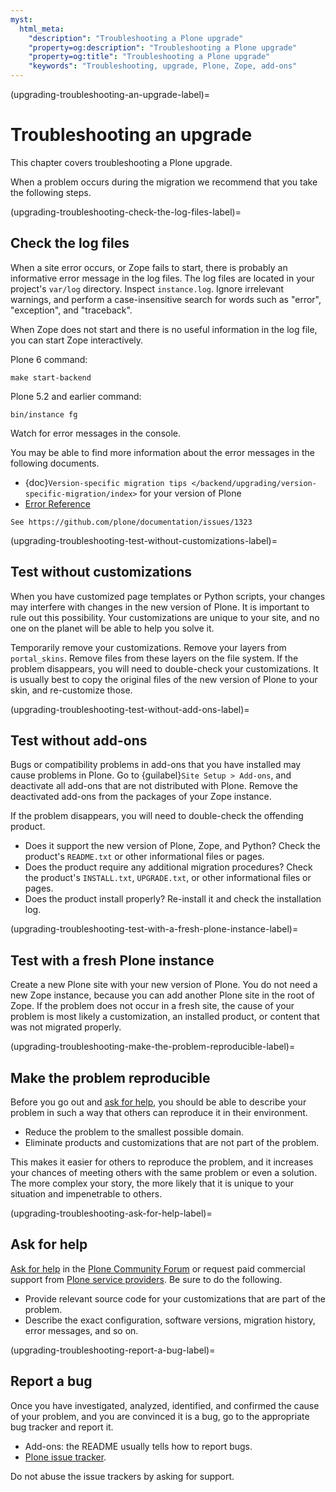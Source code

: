 ```yaml
---
myst:
  html_meta:
    "description": "Troubleshooting a Plone upgrade"
    "property=og:description": "Troubleshooting a Plone upgrade"
    "property=og:title": "Troubleshooting a Plone upgrade"
    "keywords": "Troubleshooting, upgrade, Plone, Zope, add-ons"
---
```


(upgrading-troubleshooting-an-upgrade-label)=

# Troubleshooting an upgrade

This chapter covers troubleshooting a Plone upgrade.

When a problem occurs during the migration we recommend that you take the following steps.


(upgrading-troubleshooting-check-the-log-files-label)=

## Check the log files

When a site error occurs, or Zope fails to start, there is probably an informative error message in the log files.
The log files are located in your project's `var/log` directory.
Inspect `instance.log`.
Ignore irrelevant warnings, and perform a case-insensitive search for words such as "error", "exception", and "traceback".

When Zope does not start and there is no useful information in the log file, you can start Zope interactively.

Plone 6 command:

```shell
make start-backend
```

Plone 5.2 and earlier command:

```shell
bin/instance fg
```

Watch for error messages in the console.

You may be able to find more information about the error messages in the following documents.

-   {doc}`Version-specific migration tips </backend/upgrading/version-specific-migration/index>` for your version of Plone
-   [Error Reference](https://docs.plone.org/appendices/error-reference.html)

```{todo}
See https://github.com/plone/documentation/issues/1323
```


(upgrading-troubleshooting-test-without-customizations-label)=

## Test without customizations

When you have customized page templates or Python scripts, your changes may interfere with changes in the new version of Plone.
It is important to rule out this possibility.
Your customizations are unique to your site, and no one on the planet will be able to help you solve it.

Temporarily remove your customizations.
Remove your layers from `portal_skins`.
Remove files from these layers on the file system.
If the problem disappears, you will need to double-check your customizations.
It is usually best to copy the original files of the new version of Plone to your skin, and re-customize those.


(upgrading-troubleshooting-test-without-add-ons-label)=

## Test without add-ons

Bugs or compatibility problems in add-ons that you have installed may cause problems in Plone.
Go to {guilabel}`Site Setup > Add-ons`, and deactivate all add-ons that are not distributed with Plone.
Remove the deactivated add-ons from the packages of your Zope instance.

If the problem disappears, you will need to double-check the offending product.

-   Does it support the new version of Plone, Zope, and Python?
    Check the product's `README.txt` or other informational files or pages.
-   Does the product require any additional migration procedures?
    Check the product's `INSTALL.txt`, `UPGRADE.txt`, or other informational files or pages.
-   Does the product install properly?
    Re-install it and check the installation log.


(upgrading-troubleshooting-test-with-a-fresh-plone-instance-label)=

## Test with a fresh Plone instance

Create a new Plone site with your new version of Plone.
You do not need a new Zope instance, because you can add another Plone site in the root of Zope.
If the problem does not occur in a fresh site, the cause of your problem is most likely a customization, an installed product, or content that was not migrated properly.


(upgrading-troubleshooting-make-the-problem-reproducible-label)=

## Make the problem reproducible

Before you go out and [ask for help](https://plone.org/support/how-to-ask-for-help), you should be able to describe your problem in such a way that others can reproduce it in their environment.

-   Reduce the problem to the smallest possible domain.
-   Eliminate products and customizations that are not part of the problem.

This makes it easier for others to reproduce the problem, and it increases your chances of meeting others with the same problem or even a solution.
The more complex your story, the more likely that it is unique to your situation and impenetrable to others.


(upgrading-troubleshooting-ask-for-help-label)=

## Ask for help

[Ask for help](https://plone.org/support/how-to-ask-for-help) in the [Plone Community Forum](https://community.plone.org/) or request paid commercial support from [Plone service providers](https://plone.org/providers).
Be sure to do the following.

-   Provide relevant source code for your customizations that are part of the problem.
-   Describe the exact configuration, software versions, migration history, error messages, and so on.


(upgrading-troubleshooting-report-a-bug-label)=

## Report a bug

Once you have investigated, analyzed, identified, and confirmed the cause of your problem, and you are convinced it is a bug, go to the appropriate bug tracker and report it.

-   Add-ons: the README usually tells how to report bugs.
-   [Plone issue tracker](https://github.com/plone/Products.CMFPlone/issues).

Do not abuse the issue trackers by asking for support.
